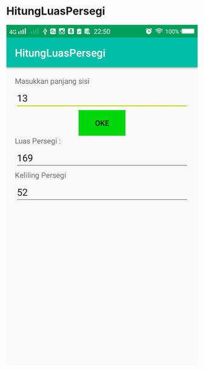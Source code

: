 # HitungLuasPersegi

![alt text](https://github.com/sindyclaudyaaaa/HitungLuasPersegi/blob/master/persegi.jpg)
